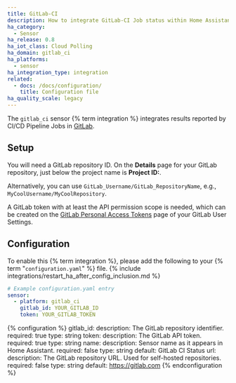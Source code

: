 ```yaml
---
title: GitLab-CI
description: How to integrate GitLab-CI Job status within Home Assistant.
ha_category:
  - Sensor
ha_release: 0.8
ha_iot_class: Cloud Polling
ha_domain: gitlab_ci
ha_platforms:
  - sensor
ha_integration_type: integration
related:
  - docs: /docs/configuration/
    title: Configuration file
ha_quality_scale: legacy
---
```


The `gitlab_ci` sensor {% term integration %} integrates results reported by CI/CD Pipeline Jobs in [GitLab](https://gitlab.com/).

## Setup

You will need a GitLab repository ID. On the **Details** page for your GitLab repository, just below the project name is **Project ID:**.

Alternatively, you can use `GitLab_Username/GitLab_RepositoryName`, e.g., `MyCoolUsername/MyCoolRepository`.

A GitLab token with at least the API permission scope is needed, which can be created on the [GitLab Personal Access Tokens](https://gitlab.com/profile/personal_access_tokens) page of your GitLab User Settings.

## Configuration

To enable this {% term integration %}, please add the following to your {% term "`configuration.yaml`" %} file.
{% include integrations/restart_ha_after_config_inclusion.md %}

```yaml
# Example configuration.yaml entry
sensor:
  - platform: gitlab_ci
    gitlab_id: YOUR_GITLAB_ID
    token: YOUR_GITLAB_TOKEN
```

{% configuration %}
gitlab_id:
  description: The GitLab repository identifier.
  required: true
  type: string
token:
  description: The GitLab API token.
  required: true
  type: string
name:
  description: Sensor name as it appears in Home Assistant.
  required: false
  type: string
  default: GitLab CI Status
url:
  description: The GitLab repository URL. Used for self-hosted repositories.
  required: false
  type: string
  default: https://gitlab.com
{% endconfiguration %}
